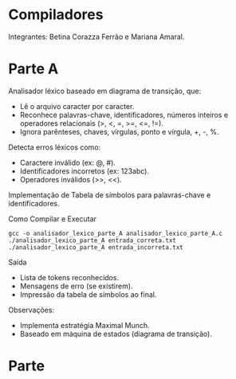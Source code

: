 # Compiladores

Integrantes: Betina Corazza Ferrão e Mariana Amaral.

# Parte A
Analisador léxico baseado em diagrama de transição, que:

- Lê o arquivo caracter por caracter.
- Reconhece palavras-chave, identificadores, números inteiros e operadores relacionais (>, <, =, >=, <=, !=).
- Ignora parênteses, chaves, vírgulas, ponto e vírgula, +, -, %.

Detecta erros léxicos como:
- Caractere inválido (ex: @, #).
- Identificadores incorretos (ex: 123abc).
- Operadores inválidos (>>, <<).

Implementação de Tabela de símbolos para palavras-chave e identificadores.

Como Compilar e Executar
```
gcc -o analisador_lexico_parte_A analisador_lexico_parte_A.c
./analisador_lexico_parte_A entrada_correta.txt
./analisador_lexico_parte_A entrada_incorreta.txt
```

Saída
- Lista de tokens reconhecidos.
- Mensagens de erro (se existirem).
- Impressão da tabela de símbolos ao final.

Observações:
- Implementa estratégia Maximal Munch.
- Baseado em máquina de estados (diagrama de transição).

# Parte 

